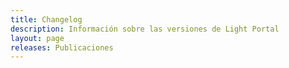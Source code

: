 ```yaml
---
title: Changelog
description: Información sobre las versiones de Light Portal
layout: page
releases: Publicaciones
---
```


<script setup>
import { ReleaseTimeline, DefaultOptions as options } from "release-timeline";
import "release-timeline/dist/style.css";
import "release-timeline/dist/vitepress.css";
//import "release-timeline/dist/animated-background.css";
import { useData } from "vitepress";

const { frontmatter } = useData();

options.title = `${frontmatter.value.releases}`
options.github.owner = "dragomano";
options.github.repo = "Light-Portal";
options.display.release.name = false
options.display.release.defaultOpenTab = 'desc'
</script>

<ReleaseTimeline :options="options" />
